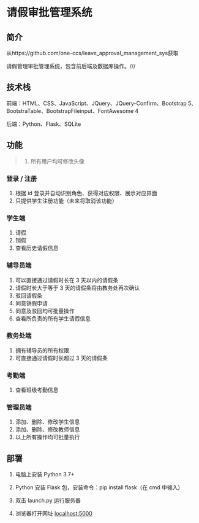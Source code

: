 # 请假审批管理系统

## 简介
从https://github.com/one-ccs/leave_approval_management_sys获取


请假管理审批管理系统，包含前后端及数据库操作。///

## 技术栈

前端：HTML、CSS、JavaScript、JQuery、JQuery-Confirm、Bootstrap 5、BootstraTable、BootstrapFileinput、FontAwesome 4

后端：Python、Flask、SQLite

## 功能

> 1. 所有用户均可修改头像

### 登录 / 注册

1. 根据 id 登录并自动识别角色、获得对应权限、展示对应界面
2. 只提供学生注册功能（未来将取消该功能）

### 学生端

1. 请假
2. 销假
3. 查看历史请假信息

### 辅导员端

1. 可以直接通过请假时长在 3 天以内的请假条
2. 请假时长大于等于 3 天的请假条将由教务处再次确认
3. 驳回请假条
4. 同意销假申请
5. 同意及驳回均可批量操作
6. 查看所负责的所有学生请假信息

### 教务处端

1. 拥有辅导员的所有权限
2. 可直接通过请假时长超过 3 天的请假条

### 考勤端

1. 查看班级考勤信息

### 管理员端

1. 添加、删除、修改学生信息
2. 添加、删除、修改教师信息
3. 以上所有操作均可批量执行

## 部署

1. 电脑上安装 Python 3.7+

2. Python 安装 Flask 包，安装命令：pip install flask（在 cmd 中输入）

3. 双击 launch.py 运行服务器

4. 浏览器打开网址 [localhost:5000](http://localhost:5000/)
